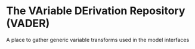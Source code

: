 # The VAriable DErivation Repository (VADER)

A place to gather generic variable transforms used in the model interfaces
